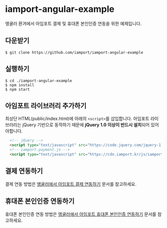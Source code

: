 # iamport-angular-example

앵귤러 환겨에서 아임포트 결제 및 휴대폰 본인인증 연동을 위한 예제입니다.

## 다운받기

```
$ git clone https://github.com/iamport/iamport-angular-example
```

## 실행하기

```
$ cd ./iamport-angular-example
$ npm install
$ npm start
```

## 아임포트 라이브러리 추가하기

최상단 HTML(public/index.html)에 아래의 `<script>`를 삽입합니다. 아임포트 라이브러리는 jQuery 기반으로 동작하기 때문에 **jQuery 1.0 이상이 반드시 설치**되어 있어야합니다.

```html
  <!-- jQuery -->
  <script type="text/javascript" src="https://code.jquery.com/jquery-1.12.4.min.js" ></script>
  <!-- iamport.payment.js -->
  <script type="text/javascript" src="https://cdn.iamport.kr/js/iamport.payment-1.1.8.js"></script>
```

## 결제 연동하기

결제 연동 방법은 [앵귤러에서 아임포트 결제 연동하기](manuals/PAYMENT.md) 문서를 참고하세요.

## 휴대폰 본인인증 연동하기

휴대폰 본인인증 연동 방법은 [앵귤러에서 아임포트 휴대폰 본인인증 연동하기](manuals/CERTIFICATION.md) 문서를 참고하세요.
